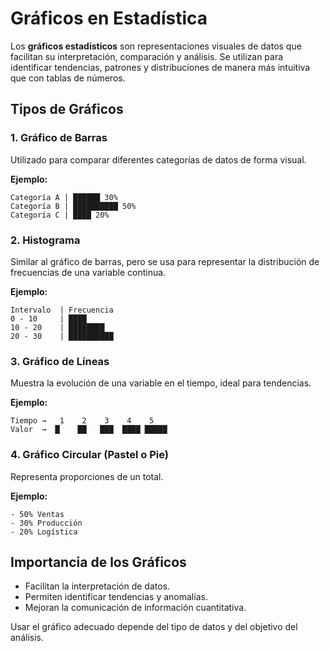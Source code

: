 # Gráficos en Estadística

Los **gráficos estadísticos** son representaciones visuales de datos que facilitan su interpretación, comparación y análisis. Se utilizan para identificar tendencias, patrones y distribuciones de manera más intuitiva que con tablas de números.

## Tipos de Gráficos

### 1. **Gráfico de Barras**
Utilizado para comparar diferentes categorías de datos de forma visual.

**Ejemplo:**
```plaintext
Categoría A | ██████ 30%
Categoría B | ██████████ 50%
Categoría C | ████ 20%
```

### 2. **Histograma**
Similar al gráfico de barras, pero se usa para representar la distribución de frecuencias de una variable continua.

**Ejemplo:**
```plaintext
Intervalo  | Frecuencia
0 - 10     | ████
10 - 20    | ████████
20 - 30    | ██████████
```

### 3. **Gráfico de Líneas**
Muestra la evolución de una variable en el tiempo, ideal para tendencias.

**Ejemplo:**
```plaintext
Tiempo →   1    2    3    4    5
Valor  →  █    ██   ███  ████ █████
```

### 4. **Gráfico Circular (Pastel o Pie)**
Representa proporciones de un total.

**Ejemplo:**
```plaintext
- 50% Ventas
- 30% Producción
- 20% Logística
```

## Importancia de los Gráficos
- Facilitan la interpretación de datos.
- Permiten identificar tendencias y anomalías.
- Mejoran la comunicación de información cuantitativa.

Usar el gráfico adecuado depende del tipo de datos y del objetivo del análisis.
